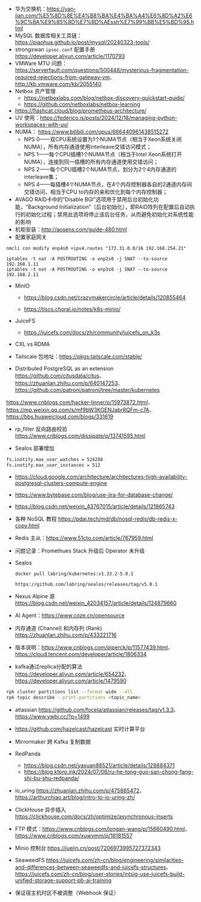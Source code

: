 - 华为交换机：<https://yan-jian.com/%E5%8D%8E%E4%B8%BA%E4%BA%A4%E6%8D%A2%E6%9C%BA%E9%85%8D%E7%BD%AEssh%E7%99%BB%E5%BD%95.html>
- MySQL 数据库相关工具链：<https://piaohua.github.io/post/mysql/20240323-tools/>
- strongswan `ipsec.conf` 配置手册 <https://developer.aliyun.com/article/1170793>
- VMWare MTU 问题：<https://serverfault.com/questions/500448/mysterious-fragmentation-required-rejections-from-gateway-vm>、<http://kb.vmware.com/kb/2055140>
- Netbox 资产管理
  - <https://netboxlabs.com/blog/netbox-discovery-quickstart-guide/>
  - <https://github.com/netboxlabs/netbox-learning>
- <https://flashcat.cloud/blog/prometheus-architecture/>
- UV 使用：<https://federico.is/posts/2024/12/18/managing-python-workspaces-with-uv/>
- NUMA： <https://www.bilibili.com/opus/666440961438515272>
  - NPS 0——双CPU系统设置为1个NUMA节点（相当于Xeon系统关闭NUMA），所有内存通道使用interleave交错访问模式；
  - NPS 1——每个CPU插槽1个NUMA节点（相当于Intel Xeon系统打开NUMA），连接到同一插槽的所有内存通道使用交错访问；
  - NPS 2——每个CPU插槽2个NUMA节点，划分为2个4内存通道的interleave集；
  - NPS 4——每插槽4个NUMA节点，在4个内存控制器各自的2通道内存间交错访问，相当于CPU to内存的亲和优化到每个内存控制器；
- AVAGO RAID卡中的“Disable BGl”选项用于禁用后台初始化功能，“Background Initialization”（后台初始化），即RAID阵列在配置后自动执行的初始化过程；禁用此选项将停止该后台任务，从而避免初始化对系统性能的影响
- 机柜安装：<http://aosens.com/guide-480.html>
- 配置家庭网关

```
nmcli con modify enp4s0 +ipv4.routes "172.31.0.0/16 192.168.254.21"

iptables -t nat -A POSTROUTING -o enp2s0 -j SNAT --to-source 192.168.1.11
iptables -t nat -A POSTROUTING -o enp3s0 -j SNAT --to-source 192.168.2.11
```

- MinIO

  - <https://blog.csdn.net/crazymakercircle/article/details/120855464>

  - <https://tiscs.choral.io/notes/k8s-minio/>

- JuiceFS
  - <https://juicefs.com/docs/zh/community/juicefs_on_k3s>

- CXL vs RDMA

- Tailscale 包地址：<https://pkgs.tailscale.com/stable/>

- Distributed PostgreSQL as an extension <https://github.com/citusdata/citus>、<https://zhuanlan.zhihu.com/p/640147253>、<https://github.com/patroni/patroni/tree/master/kubernetes>

<https://www.cnblogs.com/hacker-linner/p/15973872.html>、<https://mp.weixin.qq.com/s/mf9bW3KGENJabrRQFm-c7A>、<https://bbs.huaweicloud.com/blogs/331619>

- rp_filter 反向路由校验 <https://www.cnblogs.com/dissipate/p/13741595.html>

- Sealos 部署增加

```bash
fs.inotify.max_user_watches = 524288
fs.inotify.max_user_instances = 512
```

- <https://cloud.google.com/architecture/architectures-high-availability-postgresql-clusters-compute-engine>

- <https://www.bytebase.com/blog/use-jira-for-database-change/>

- <https://blog.csdn.net/weixin_43767015/article/details/121865743>

- 各种 NoSQL 教程 <https://pdai.tech/md/db/nosql-redis/db-redis-x-copy.html>

- Redis 主从：<https://www.51cto.com/article/767959.html>

- 问题记录：Promethues Stack 升级后 Operator 未升级

- Sealos

  ```
  docker pull labring/kubernetes:v1.33.2-5.0.1
  
  https://github.com/labring/sealos/releases/tag/v5.0.1
  ```

- Nexus Alpine 源 <https://blog.csdn.net/weixin_42034157/article/details/124879660>

- AI Agent：<https://www.coze.cn/opensource>

- 内存通道 (Channel) 和内存列 (Rank) <https://zhuanlan.zhihu.com/p/433221716>

- 版本说明：<https://www.cnblogs.com/piperck/p/11577439.html>、<https://cloud.tencent.com/developer/article/1806334>

- kafka通过replica分配的算法 <https://developer.aliyun.com/article/654232>、<https://developer.aliyun.com/article/1479590>

```bash
rpk cluster partitions list --format wide --all
rpk topic describe --print-partitions <topic_name>
```

- atlassian <https://github.com/focela/atlassian/releases/tag/v1.3.3>、<https://www.ywbj.cc/?p=1499>

- <https://github.com/hazelcast/hazelcast> 实时计算平台

- Mirrormaker 跨 Kafka 复制数据
- RedPanda
  - <https://blog.csdn.net/yaxuan88521/article/details/128884371> 
  - <https://blog.ktpro.ink/2024/07/06/ru-he-tong-guo-san-chong-fang-shi-bu-shu-redpanda/>

- io_uring <https://zhuanlan.zhihu.com/p/475865472>、<https://arthurchiao.art/blog/intro-to-io-uring-zh/>

- ClickHouse 异步插入 <https://clickhouse.com/docs/zh/optimize/asynchronous-inserts>

- FTP 模式：<https://www.cnblogs.com/longan-wang/p/15660490.html>、<https://www.cnblogs.com/xuwymm/p/18181557>

- Minio 控制台 <https://juejin.cn/post/7206973995727372343>

- SeaweedFS <https://juicefs.com/zh-cn/blog/engineering/similarities-and-differences-between-seaweedfs-and-juicefs-structures>、<https://juicefs.com/zh-cn/blog/user-stories/intsig-use-juicefs-build-unified-storage-support-pb-ai-training>

- 保证宿主机时区不被调整（Webhook 保证）
